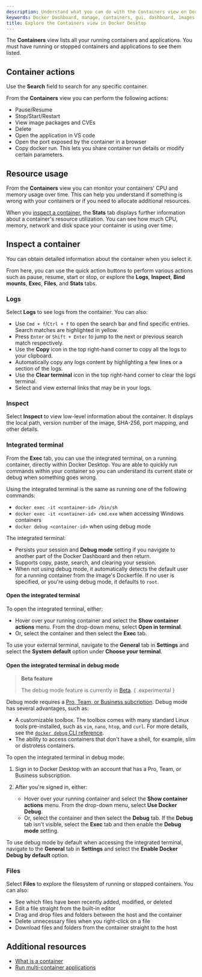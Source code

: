 ```yaml
---
description: Understand what you can do with the Containers view on Docker Dashboard
keywords: Docker Dashboard, manage, containers, gui, dashboard, images, user manual
title: Explore the Containers view in Docker Desktop
---
```


The **Containers** view lists all your running containers and applications. You must have running or stopped containers and applications to see them listed.

## Container actions

Use the **Search** field to search for any specific container.

From the **Containers** view you can perform the following actions:
- Pause/Resume
- Stop/Start/Restart
- View image packages and CVEs
- Delete
- Open the application in VS code
- Open the port exposed by the container in a browser
- Copy docker run. This lets you share container run details or modify certain parameters.

## Resource usage

From the **Containers** view you can monitor your containers' CPU and memory usage over time. This can help you understand if something is wrong with your containers or if you need to allocate additional resources. 

When you [inspect a container](#inspect-a-container), the **Stats** tab displays further information about a container's resource utilization. You can see how much CPU, memory, network and disk space your container is using over time.

## Inspect a container

You can obtain detailed information about the container when you select it.

From here, you can use the quick action buttons to perform various actions such as pause, resume, start or stop, or explore the **Logs**, **Inspect**, **Bind mounts**, **Exec**, **Files**, and **Stats** tabs. 

### Logs

Select **Logs** to see logs from the container. You can also:

- Use `Cmd + f`/`Ctrl + f` to open the search bar and find specific entries.
  Search matches are highlighted in yellow.
- Press `Enter` or `Shift + Enter` to jump to the next or previous search match
  respectively. 
- Use the **Copy** icon in the top right-hand corner to copy all the logs to
  your clipboard.
- Automatically copy any logs content by highlighting a few lines or a section
  of the logs.
- Use the **Clear terminal** icon in the top right-hand corner to clear the
  logs terminal. 
- Select and view external links that may be in your logs. 

### Inspect

Select **Inspect** to view low-level information about the container. It displays the local path, version number of the image, SHA-256, port mapping, and other details.

### Integrated terminal

From the **Exec** tab, you can use the integrated terminal, on a running
container, directly within Docker Desktop. You are able to quickly run commands
within your container so you can understand its current state or debug when
something goes wrong.

Using the integrated terminal is the same as running one of the following commands:

- `docker exec -it <container-id> /bin/sh`
- `docker exec -it <container-id> cmd.exe` when accessing Windows containers
- `docker debug <container-id>` when using debug mode

The integrated terminal:

- Persists your session and **Debug mode** setting if you navigate to another
  part of the Docker Dashboard and then return.
- Supports copy, paste, search, and clearing your session.
- When not using debug mode, it automatically detects the default user for a
  running container from the image's Dockerfile. If no user is specified, or
  you're using debug mode, it defaults to `root`.

#### Open the integrated terminal

To open the integrated terminal, either:

- Hover over your running container and select the **Show container actions**
  menu. From the drop-down menu, select **Open in terminal**.
- Or, select the container and then select the **Exec** tab.

To use your external terminal, navigate to the **General** tab in **Settings**
and select the **System default** option under **Choose your terminal**.

#### Open the integrated terminal in debug mode

> **Beta feature**
>
> The debug mode feature is currently in [Beta](../../release-lifecycle.md/#beta).
{ .experimental }

Debug mode requires a [Pro, Team, or Business subcription](/subscription/details/). Debug mode has several advantages, such as:

- A customizable toolbox. The toolbox comes with many standard Linux tools
  pre-installed, such as `vim`, `nano`, `htop`, and `curl`. For more details, see the [`docker debug` CLI reference](/reference/cli/docker/debug/).
- The ability to access containers that don't have a shell, for example, slim or
  distroless containers.

To open the integrated terminal in debug mode:

1. Sign in to Docker Desktop with an account that has a Pro, Team, or Business
   subscription.
2. After you're signed in, either:

   - Hover over your running container and select the **Show container actions**
     menu. From the drop-down menu, select **Use Docker Debug**.
   - Or, select the container and then select the **Debug** tab. If the
     **Debug** tab isn't visible, select the **Exec** tab and then enable the
     **Debug mode** setting.

To use debug mode by default when accessing the integrated terminal, navigate to
the **General** tab in **Settings** and select the **Enable Docker Debug by
default** option.

### Files

Select **Files** to explore the filesystem of running or stopped containers. You
can also:

- See which files have been recently added, modified, or deleted
- Edit a file straight from the built-in editor
- Drag and drop files and folders between the host and the container
- Delete unnecessary files when you right-click on a file
- Download files and folders from the container straight to the host

## Additional resources

- [What is a container](../../guides/docker-concepts/the-basics/what-is-a-container.md)
- [Run multi-container applications](../../guides/docker-concepts/running-containers/multi-container-applications.md)
